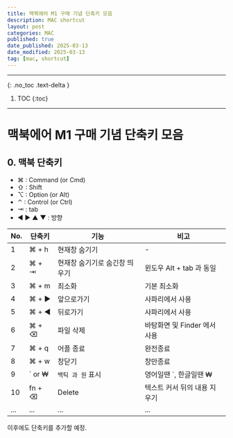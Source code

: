 ```yaml
---
title: 맥북에어 M1 구매 기념 단축키 모음
description: MAC shortcut
layout: post
categories: MAC
published: true
date_published: 2025-03-13
date_modified: 2025-03-13
tag: [mac, shortcut]
---
```

---
{: .no_toc .text-delta }

1. TOC
{:toc}
---

<!-- 글의 제목은 #
    나머지 큰 제목은 ##
    이후 나머지는 3개이상 -->

# 맥북에어 M1 구매 기념 단축키 모음

## 0. 맥북 단축키

- ⌘ : Command (or Cmd)
- ⇧ : Shift
- ⌥ : Option (or Alt)
- ⌃ : Control (or Ctrl)
- ⇥ : tab
- ◀︎ ▶︎ ▲ ▼ : 방향

| No. | 단축키 | 기능 | 비고 |
| --- | --- | -- | -- |
| 1 | ⌘ + h | 현재창 숨기기 | - | 
| 2 | ⌘ + ⇥ | 현재창 숨기기로 숨긴창 띄우기 | 윈도우 Alt + tab 과 동일 |
| 3 | ⌘ + m | 최소화 | 기본 최소화 |
| 4 | ⌘ + ▶︎ | 앞으로가기 | 사파리에서 사용 |
| 5 | ⌘ + ◀︎ | 뒤로가기 | 사파리에서 사용 |
| 6 | ⌘ + ⌫ | 파일 삭제 | 바탕화면 및 Finder 에서 사용 |
| 7 | ⌘ + q | 어플 종료 | 완전종료 |
| 8 | ⌘ + w | 창닫기 | 창만종료 |
| 9 | ` or ₩ | `백틱 과 원` 표시 | 영어일땐 `, 한글일땐 ₩ |
| 10 | fn + ⌫ | Delete | 텍스트 커서 뒤의 내용 지우기 |
| ... | ... | ... | ... |

이후에도 단축키를 추가할 예정.